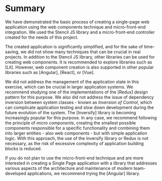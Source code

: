 # Summary

We have demonstrated the basic process of creating a single-page web application using the web components technique and micro-front-end integration. We used the Stencil JS library and a micro-front-end controller created for the needs of this project.

The created application is significantly simplified, and for the sake of time-saving, we did not show many techniques that can be crucial in real projects. In addition to the Stencil JS library, other libraries can be used for creating web components. It is recommended to explore libraries such as [Lit]. However, web component creation is also supported in other popular libraries such as [Angular], [React], or [Vue].

We did not address the management of the application state in this exercise, which can be crucial in larger application systems. We recommend studying one of the implementations of the [Redux] design pattern for this purpose. We also did not address the issue of dependency inversion between system classes - known as _Inversion of Control_, which can complicate application testing and slow down development during the future evolution of the system. The [Inversify] library is becoming increasingly popular for this purpose. In any case, we recommend following the principle of _micro components_, creating the smallest possible components responsible for a specific functionality and combining them into larger entities - also web components - but with simple application logic. With this approach, the use of the Inversify library or Redux is not necessary, as the risk of excessive complexity of application building blocks is reduced.

If you do not plan to use the micro-front-end technique and are more interested in creating a Single Page application with a library that addresses various aspects of the architecture and maintenance of modern team-developed applications, we recommend trying the [Angular] library.

